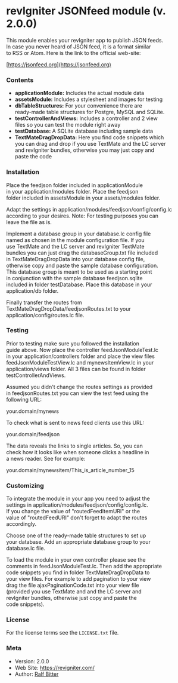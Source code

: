 # revIgniter JSONfeed module (v. 2.0.0)

This module enables your revIgniter app to publish JSON feeds.  
In case you never heard of JSON feed, it is a format similar  
to RSS or Atom.
Here is the link to the official web-site:  

[https://jsonfeed.org](https://jsonfeed.org)

### Contents

* **applicationModule:** Includes the actual module data
* **assetsModule:** Includes a stylesheet and images for testing
* **dbTableStructures:** For your convenience there are   
ready-made table structures for Postgre, MySQL and SQLite.
* **testControllerAndViews:** Includes a controller and 2 view  
files so you can test the module right away
* **testDatabase:** A SQLite database including sample data
* **TextMateDragDropData:** Here you find code snippets which  
you can drag and drop if you use TextMate and the LC server  
and revIgniter bundles, otherwise you may just copy and  
paste the code  

### Installation

Place the feedjson folder included in applicationModule  
in your application/modules folder. Place the feedjson  
folder included in assetsModule in your assets/modules folder.  
  
Adapt the settings in application/modules/feedjson/config/config.lc  
according to your desires. Note: For testing purposes you can  
leave the file as is.  
  
Implement a database group in your database.lc config file  
named as chosen in the module configuration file. If you  
use TextMate and the LC server and revIgniter TextMate  
bundles you can just drag the databaseGroup.txt file included  
in TextMateDragDropData into your database config file,  
otherwise copy and paste the sample database configuration.  
This database group is meant to be used as a starting point  
in conjunction with the sample database feedjson.sqlite  
included in folder testDatabase. Place this database in your  
application/db folder.  
  
Finally transfer the routes from  
TextMateDragDropData/feedjsonRoutes.txt to your  
application/config/routes.lc file.  

### Testing

Prior to testing make sure you followed the installation  
guide above. Now place the controller feedJsonModuleTest.lc  
in your application/controllers folder and place the view files  
feedJsonModuleTestView.lc and mynewsItemView.lc in your  
application/views folder. All 3 files can be found in folder  
testControllerAndViews.  
  
Assumed you didn't change the routes settings as provided  
in feedjsonRoutes.txt you can view the test feed using the  
following URL:  

your.domain/mynews  

To check what is sent to news feed clients use this URL:  

your.domain/feedjson  

The data reveals the links to single articles. So, you can  
check how it looks like when someone clicks a headline in  
a news reader. See for example:  

your.domain/mynewsitem/This\_is\_article\_number\_15  


### Customizing

To integrate the module in your app you need to adjust the  
settings in application/modules/feedjson/config/config.lc.  
If you change the value of "routedFeedItemURI" or the  
value of "routedFeedURI" don't forget to adapt the routes  
accordingly.  
  
Choose one of the ready-made table structures to set up  
your database. Add an appropriate database group to your  
database.lc file.  
  
To load the module in your own controller please see the  
comments in feedJsonModuleTest.lc. Then add the appropriate  
code snippets you find in folder TextMateDragDropData to  
your view files. For example to add pagination to your view  
drag the file ajaxPaginationCode.txt into your view file  
(provided you use TextMate and and the LC server and  
revIgniter bundles, otherwise just copy and paste the  
code snippets).  


### License
For the license terms see the `LICENSE.txt` file.


### Meta

- Version: 2.0.0
- Web Site: https://revigniter.com/
- Author:  [Ralf Bitter](mailto:rabit@revigniter.com)